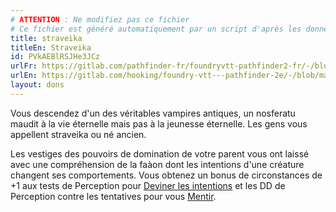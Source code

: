```yaml
---
# ATTENTION : Ne modifiez pas ce fichier
# Ce fichier est généré automatiquement par un script d'après les données du module Foundry VTT officiel et de sa traduction
title: straveika
titleEn: Straveika
id: PVkAEBlRSJHe3JCz
urlFr: https://gitlab.com/pathfinder-fr/foundryvtt-pathfinder2-fr/-/blob/master/data/feats/PVkAEBlRSJHe3JCz.htm
urlEn: https://gitlab.com/hooking/foundry-vtt---pathfinder-2e/-/blob/master/packs/data/feats.db/straveika.json
layout: dons
---
```

Vous descendez d'un des véritables vampires antiques, un nosferatu maudit à la vie éternelle mais pas à la jeunesse éternelle. Les gens vous appellent straveika ou né ancien.

Les vestiges des pouvoirs de domination de votre parent vous ont laissé avec une compréhension de la faàon dont les intentions d'une créature changent ses comportements. Vous obtenez un bonus de circonstances de +1 aux tests de Perception pour [Deviner les intentions](../actions/deviner-les-intentions.md) et les DD de Perception contre les tentatives pour vous [Mentir](../actions/mentir.md).
